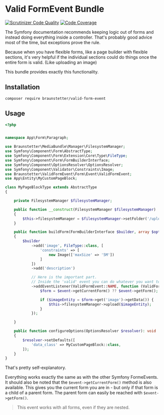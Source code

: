 # Valid FormEvent Bundle

[![Scrutinizer Code Quality](https://scrutinizer-ci.com/g/Braunstetter/valid-form-event/badges/quality-score.png?b=main)](https://scrutinizer-ci.com/g/Braunstetter/valid-form-event/?branch=main)
[![Code Coverage](https://scrutinizer-ci.com/g/Braunstetter/valid-form-event/badges/coverage.png?b=main)](https://scrutinizer-ci.com/g/Braunstetter/valid-form-event/?branch=main)

The Symfony documentation recommends keeping logic out of forms and instead doing everything inside a controller.
That's probably good advice most of the time, but exceptions prove the rule.

Because when you have flexible forms, like a page builder with flexible sections, it's very helpful if the individual
sections could do things once the entire form is valid. (Like uploading an image)

This bundle provides exactly this functionality.

## Installation

`composer require braunstetter/valid-form-event`

## Usage

```php 
<?php


namespace App\Form\Paragraph;

use Braunstetter\MediaBundle\Manager\FilesystemManager;
use Symfony\Component\Form\AbstractType;
use Symfony\Component\Form\Extension\Core\Type\FileType;
use Symfony\Component\Form\FormBuilderInterface;
use Symfony\Component\OptionsResolver\OptionsResolver;
use Symfony\Component\Validator\Constraints\Image;
use Braunstetter\ValidFormEvent\Form\Event\ValidFormEvent;
use App\Entity\MyCustomPageBlock;

class MyPageBlockType extends AbstractType
{

    private FilesystemManager $filesystemManager;

    public function __construct(FilesystemManager $filesystemManager)
    {
        $this->filesystemManager = $filesystemManager->setFolder('/uploads/images/page_blocks');
    }

    public function buildForm(FormBuilderInterface $builder, array $options): void
    {
        $builder
            ->add('image', FileType::class, [
                'constraints' => [
                    new Image(['maxSize' => '5M'])
                ]
            ])
            ->add('description')

            // Here is the important part.
            // Inside the 'valid' event you can do whatever you want to.
            ->addEventListener(ValidFormEvent::NAME, function (ValidFormEvent $event) {
                $form = $event->getCurrentForm() ?? $event->getForm();

                if ($imageEntity = $form->get('image')->getData()) {
                    $this->filesystemManager->upload($imageEntity);
                }
            });

    }

    public function configureOptions(OptionsResolver $resolver): void
    {
        $resolver->setDefaults([
            'data_class' => MyCustomPageBlock::class,
        ]);
    }
}

```

That's pretty self-explanatory.

Everything works exactly the same as with the other Symfony FormeEvents.
It should also be noted that the `$event->getCurrentForm()` method is also available. This gives you the current form you are in - but only if that form is a child of a parent form. The parent form can easily be reached with `$event->getForm()`.

> This event works with all forms, even if they are nested.



